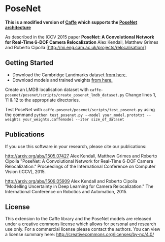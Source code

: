 # PoseNet
**This is a modified version of [Caffe](https://github.com/BVLC/caffe) which supports the [PoseNet architecture](http://mi.eng.cam.ac.uk/projects/relocalisation/)**

As described in the ICCV 2015 paper **PoseNet: A Convolutional Network for Real-Time 6-DOF Camera Relocalization** Alex Kendall, Matthew Grimes and Roberto Cipolla [http://mi.eng.cam.ac.uk/projects/relocalisation/]

## Getting Started

 * Download the Cambridge Landmarks dataset [from here.](http://mi.eng.cam.ac.uk/projects/relocalisation/)
 * Download models and trained weights [from here.](http://mi.eng.cam.ac.uk/~agk34/resources/PoseNet.zip)

Create an LMDB localisation dataset with ```caffe-posenet/posenet/scripts/create_posenet_lmdb_dataset.py``` Change lines 1, 11 & 12 to the appropriate directories.

Test PoseNet with ```caffe-posenet/posenet/scripts/test_posenet.py``` using the command ```python test_posenet.py --model your_model.prototxt --weights your_weights.caffemodel --iter size_of_dataset```

## Publications

If you use this software in your research, please cite our publications:

http://arxiv.org/abs/1505.07427
Alex Kendall, Matthew Grimes and Roberto Cipolla "PoseNet: A Convolutional Network for Real-Time 6-DOF Camera Relocalization." Proceedings of the International Conference on Computer Vision (ICCV), 2015. 

http://arxiv.org/abs/1509.05909
Alex Kendall and Roberto Cipolla "Modelling Uncertainty in Deep Learning for Camera Relocalization." The International Conference on Robotics and Automation, 2015. 


## License

This extension to the Caffe library and the PoseNet models are released under a creative commons license which allows for personal and research use only. For a commercial license please contact the authors. You can view a license summary here:
http://creativecommons.org/licenses/by-nc/4.0/
